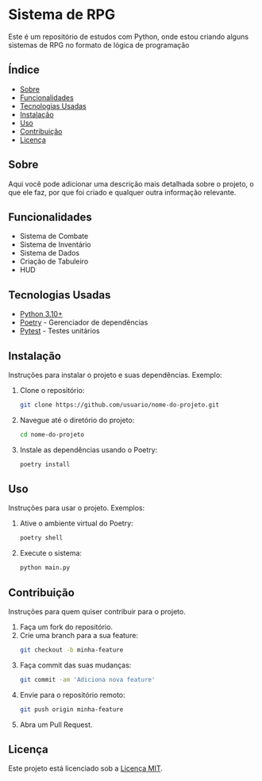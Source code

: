 # Sistema de RPG

Este é um repositório de estudos com Python, onde estou criando alguns sistemas de RPG no formato de lógica de programação

## Índice

- [Sobre](#sobre)
- [Funcionalidades](#funcionalidades)
- [Tecnologias Usadas](#tecnologias-usadas)
- [Instalação](#instalacao)
- [Uso](#uso)
- [Contribuição](#contribuicao)
- [Licença](#licenca)

## Sobre

Aqui você pode adicionar uma descrição mais detalhada sobre o projeto, o que ele faz, por que foi criado e qualquer outra informação relevante.

## Funcionalidades

- Sistema de Combate
- Sistema de Inventário
- Sistema de Dados
- Criação de Tabuleiro
- HUD

## Tecnologias Usadas

- [Python 3.10+](https://www.python.org/)
- [Poetry](https://python-poetry.org/) - Gerenciador de dependências
- [Pytest](https://docs.pytest.org/) - Testes unitários

## Instalação

Instruções para instalar o projeto e suas dependências. Exemplo:

1. Clone o repositório:
    ```bash
    git clone https://github.com/usuario/nome-do-projeto.git
    ```

2. Navegue até o diretório do projeto:
    ```bash
    cd nome-do-projeto
    ```

3. Instale as dependências usando o Poetry:
    ```bash
    poetry install
    ```

## Uso

Instruções para usar o projeto. Exemplos:

1. Ative o ambiente virtual do Poetry:
    ```bash
    poetry shell
    ```

2. Execute o sistema:
    ```bash
    python main.py
    ```

## Contribuição

Instruções para quem quiser contribuir para o projeto.

1. Faça um fork do repositório.
2. Crie uma branch para a sua feature:
    ```bash
    git checkout -b minha-feature
    ```
3. Faça commit das suas mudanças:
    ```bash
    git commit -am 'Adiciona nova feature'
    ```
4. Envie para o repositório remoto:
    ```bash
    git push origin minha-feature
    ```
5. Abra um Pull Request.

## Licença

Este projeto está licenciado sob a [Licença MIT](LICENSE).